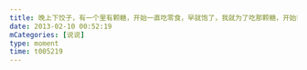 ```yaml
---
title: 晚上下饺子，有一个里有颗糖，开始一直吃零食，早就饱了，我就为了吃那颗糖，开始我就怕最后一个才有糖，而且那个有点小，结果吃最后我刚看到一个小的，就被别人夹了，结果真的是那个，😭还真是最后一个😭😭😭。。。。。我白吃了啊，会撑死。。。。
date: 2013-02-10 00:52:19
mCategories: [说说]
type: moment
time: t005219
---
```



